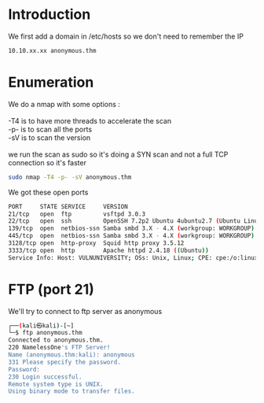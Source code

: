 # Introduction

We first add a domain in /etc/hosts so we don't need to remember the IP
```bash
10.10.xx.xx anonymous.thm
```

# Enumeration

We do a nmap with some options :\
\
-T4 is to have more threads to accelerate the scan\
-p- is to scan all the ports\
-sV is to scan the version\
\
we run the scan as sudo so it's doing a SYN scan and not a full TCP connection so it's faster

```bash
sudo nmap -T4 -p- -sV anonymous.thm
```

We got these open ports
```bash
PORT     STATE SERVICE     VERSION
21/tcp   open  ftp         vsftpd 3.0.3
22/tcp   open  ssh         OpenSSH 7.2p2 Ubuntu 4ubuntu2.7 (Ubuntu Linux; protocol 2.0)
139/tcp  open  netbios-ssn Samba smbd 3.X - 4.X (workgroup: WORKGROUP)
445/tcp  open  netbios-ssn Samba smbd 3.X - 4.X (workgroup: WORKGROUP)
3128/tcp open  http-proxy  Squid http proxy 3.5.12
3333/tcp open  http        Apache httpd 2.4.18 ((Ubuntu))
Service Info: Host: VULNUNIVERSITY; OSs: Unix, Linux; CPE: cpe:/o:linux:linux_kernel
```

# FTP (port 21)
We'll try to connect to ftp server as anonymous
```bash
┌──(kali㉿kali)-[~]
└─$ ftp anonymous.thm
Connected to anonymous.thm.
220 NamelessOne's FTP Server!
Name (anonymous.thm:kali): anonymous
331 Please specify the password.
Password: 
230 Login successful.
Remote system type is UNIX.
Using binary mode to transfer files.
```
